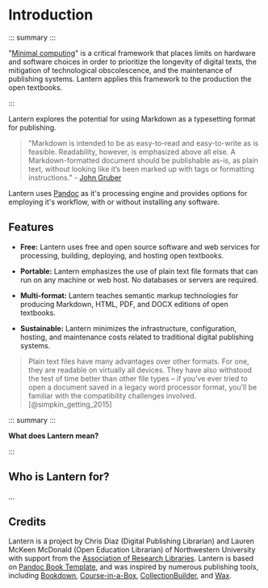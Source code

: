 # Introduction

::: summary :::

"[Minimal computing](https://go-dh.github.io/mincomp/about/)" is a critical framework that places limits on hardware and software choices in order to prioritize the longevity of digital texts, the mitigation of technological obscolescence, and the maintenance of publishing systems. Lantern applies this framework to the production the open textbooks.

:::

Lantern explores the potential for using Markdown as a typesetting format for publishing. 

> "Markdown is intended to be as easy-to-read and easy-to-write as is feasible. Readability, however, is emphasized above all else. A Markdown-formatted document should be publishable as-is, as plain text, without looking like it’s been marked up with tags or formatting instructions." - [John Gruber](https://daringfireball.net/projects/markdown/syntax#philosophy)

Lantern uses [Pandoc](https://pandoc.org/) as it's processing engine and provides options for employing it's workflow, with or without installing any software. 

## Features

- **Free:** Lantern uses free and open source software and web services for processing, building, deploying, and hosting open textbooks. 

- **Portable:** Lantern emphasizes the use of plain text file formats that can run on any machine or web host. No databases or servers are required. 

- **Multi-format:** Lantern teaches semantic markup technologies for producing Markdown, HTML, PDF, and DOCX editions of open textbooks. 

- **Sustainable:** Lantern minimizes the infrastructure, configuration, hosting, and maintenance costs related to traditional digital publishing systems.

> Plain text files have many advantages over other formats. For one, they are readable on virtually all devices. They have also withstood the test of time better than other file types – if you’ve ever tried to open a document saved in a legacy word processor format, you’ll be familiar with the compatibility challenges involved.[@simpkin_getting_2015]

::: summary :::

**What does Lantern mean?**

:::

## Who is Lantern for?

...

## Credits

Lantern is a project by Chris Diaz (Digital Publishing Librarian) and Lauren McKeen McDonald (Open Education Librarian) of Northwestern University with support from the [Association of Research Libraries](https://www.arl.org/). Lantern is based on [Pandoc Book Template](https://github.com/wikiti/pandoc-book-template), and was inspired by numerous publishing tools, including [Bookdown](https://bookdown.org/), [Course-in-a-Box](https://course-in-a-box.p2pu.org/), [CollectionBuilder](https://collectionbuilder.github.io/), and [Wax](https://minicomp.github.io/wax/).